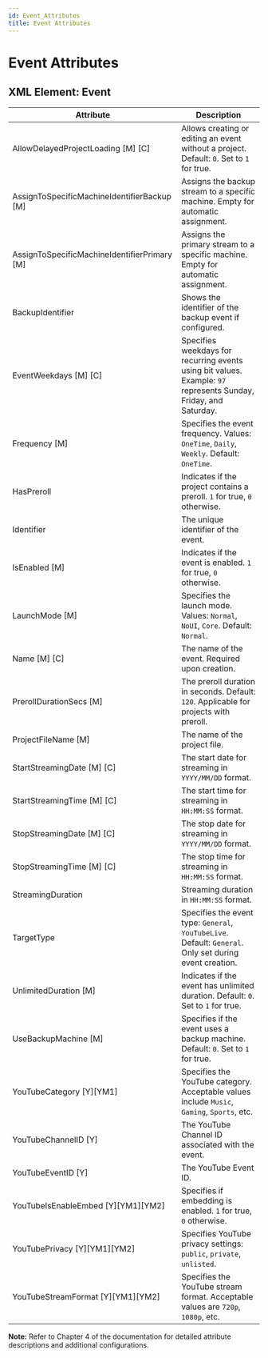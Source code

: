 ```yaml
---
id: Event_Attributes
title: Event Attributes
---
```


# Event Attributes

## XML Element: Event

| Attribute                                   | Description                                                                                                     |
|--------------------------------------------|-----------------------------------------------------------------------------------------------------------------|
| AllowDelayedProjectLoading [M] [C]         | Allows creating or editing an event without a project. Default: `0`. Set to `1` for true.                      |
| AssignToSpecificMachineIdentifierBackup [M] | Assigns the backup stream to a specific machine. Empty for automatic assignment.                                |
| AssignToSpecificMachineIdentifierPrimary [M] | Assigns the primary stream to a specific machine. Empty for automatic assignment.                              |
| BackupIdentifier                            | Shows the identifier of the backup event if configured.                                                        |
| EventWeekdays [M] [C]                      | Specifies weekdays for recurring events using bit values. Example: `97` represents Sunday, Friday, and Saturday. |
| Frequency [M]                              | Specifies the event frequency. Values: `OneTime`, `Daily`, `Weekly`. Default: `OneTime`.                       |
| HasPreroll                                 | Indicates if the project contains a preroll. `1` for true, `0` otherwise.                                      |
| Identifier                                 | The unique identifier of the event.                                                                            |
| IsEnabled [M]                              | Indicates if the event is enabled. `1` for true, `0` otherwise.                                                |
| LaunchMode [M]                             | Specifies the launch mode. Values: `Normal`, `NoUI`, `Core`. Default: `Normal`.                                |
| Name [M] [C]                               | The name of the event. Required upon creation.                                                                 |
| PrerollDurationSecs [M]                    | The preroll duration in seconds. Default: `120`. Applicable for projects with preroll.                         |
| ProjectFileName [M]                        | The name of the project file.                                                                                  |
| StartStreamingDate [M] [C]                 | The start date for streaming in `YYYY/MM/DD` format.                                                           |
| StartStreamingTime [M] [C]                 | The start time for streaming in `HH:MM:SS` format.                                                             |
| StopStreamingDate [M] [C]                  | The stop date for streaming in `YYYY/MM/DD` format.                                                            |
| StopStreamingTime [M] [C]                  | The stop time for streaming in `HH:MM:SS` format.                                                              |
| StreamingDuration                          | Streaming duration in `HH:MM:SS` format.                                                                       |
| TargetType                                 | Specifies the event type: `General`, `YouTubeLive`. Default: `General`. Only set during event creation.         |
| UnlimitedDuration [M]                      | Indicates if the event has unlimited duration. Default: `0`. Set to `1` for true.                              |
| UseBackupMachine [M]                       | Specifies if the event uses a backup machine. Default: `0`. Set to `1` for true.                               |
| YouTubeCategory [Y][YM1]                   | Specifies the YouTube category. Acceptable values include `Music`, `Gaming`, `Sports`, etc.                    |
| YouTubeChannelID [Y]                       | The YouTube Channel ID associated with the event.                                                              |
| YouTubeEventID [Y]                         | The YouTube Event ID.                                                                                          |
| YouTubeIsEnableEmbed [Y][YM1][YM2]         | Specifies if embedding is enabled. `1` for true, `0` otherwise.                                                |
| YouTubePrivacy [Y][YM1][YM2]               | Specifies YouTube privacy settings: `public`, `private`, `unlisted`.                                           |
| YouTubeStreamFormat [Y][YM1][YM2]          | Specifies the YouTube stream format. Acceptable values are `720p`, `1080p`, etc.                               |

**Note:** Refer to Chapter 4 of the documentation for detailed attribute descriptions and additional configurations.
